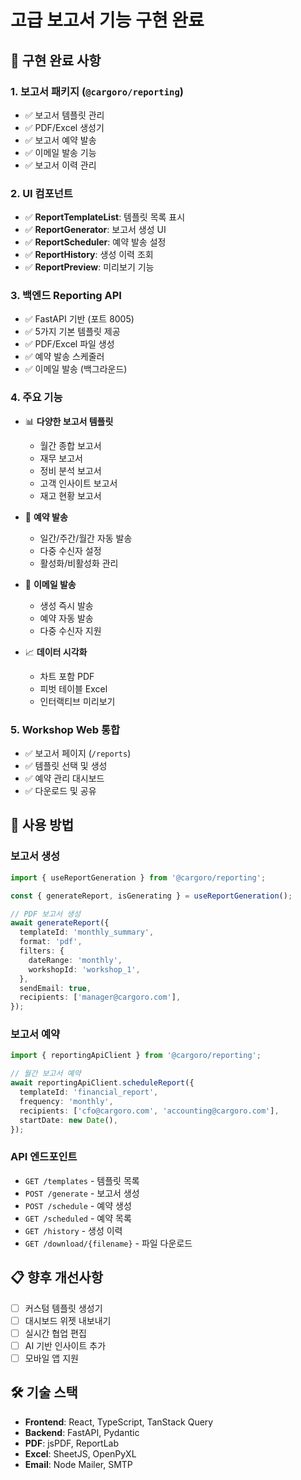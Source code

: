 # 고급 보고서 기능 구현 완료

## 🎉 구현 완료 사항

### 1. **보고서 패키지** (`@cargoro/reporting`)

- ✅ 보고서 템플릿 관리
- ✅ PDF/Excel 생성기
- ✅ 보고서 예약 발송
- ✅ 이메일 발송 기능
- ✅ 보고서 이력 관리

### 2. **UI 컴포넌트**

- ✅ **ReportTemplateList**: 템플릿 목록 표시
- ✅ **ReportGenerator**: 보고서 생성 UI
- ✅ **ReportScheduler**: 예약 발송 설정
- ✅ **ReportHistory**: 생성 이력 조회
- ✅ **ReportPreview**: 미리보기 기능

### 3. **백엔드 Reporting API**

- ✅ FastAPI 기반 (포트 8005)
- ✅ 5가지 기본 템플릿 제공
- ✅ PDF/Excel 파일 생성
- ✅ 예약 발송 스케줄러
- ✅ 이메일 발송 (백그라운드)

### 4. **주요 기능**

- 📊 **다양한 보고서 템플릿**

  - 월간 종합 보고서
  - 재무 보고서
  - 정비 분석 보고서
  - 고객 인사이트 보고서
  - 재고 현황 보고서

- 📅 **예약 발송**

  - 일간/주간/월간 자동 발송
  - 다중 수신자 설정
  - 활성화/비활성화 관리

- 📧 **이메일 발송**

  - 생성 즉시 발송
  - 예약 자동 발송
  - 다중 수신자 지원

- 📈 **데이터 시각화**
  - 차트 포함 PDF
  - 피벗 테이블 Excel
  - 인터랙티브 미리보기

### 5. **Workshop Web 통합**

- ✅ 보고서 페이지 (`/reports`)
- ✅ 템플릿 선택 및 생성
- ✅ 예약 관리 대시보드
- ✅ 다운로드 및 공유

## 🚀 사용 방법

### 보고서 생성

```typescript
import { useReportGeneration } from '@cargoro/reporting';

const { generateReport, isGenerating } = useReportGeneration();

// PDF 보고서 생성
await generateReport({
  templateId: 'monthly_summary',
  format: 'pdf',
  filters: {
    dateRange: 'monthly',
    workshopId: 'workshop_1',
  },
  sendEmail: true,
  recipients: ['manager@cargoro.com'],
});
```

### 보고서 예약

```typescript
import { reportingApiClient } from '@cargoro/reporting';

// 월간 보고서 예약
await reportingApiClient.scheduleReport({
  templateId: 'financial_report',
  frequency: 'monthly',
  recipients: ['cfo@cargoro.com', 'accounting@cargoro.com'],
  startDate: new Date(),
});
```

### API 엔드포인트

- `GET /templates` - 템플릿 목록
- `POST /generate` - 보고서 생성
- `POST /schedule` - 예약 생성
- `GET /scheduled` - 예약 목록
- `GET /history` - 생성 이력
- `GET /download/{filename}` - 파일 다운로드

## 📋 향후 개선사항

- [ ] 커스텀 템플릿 생성기
- [ ] 대시보드 위젯 내보내기
- [ ] 실시간 협업 편집
- [ ] AI 기반 인사이트 추가
- [ ] 모바일 앱 지원

## 🛠️ 기술 스택

- **Frontend**: React, TypeScript, TanStack Query
- **Backend**: FastAPI, Pydantic
- **PDF**: jsPDF, ReportLab
- **Excel**: SheetJS, OpenPyXL
- **Email**: Node Mailer, SMTP
